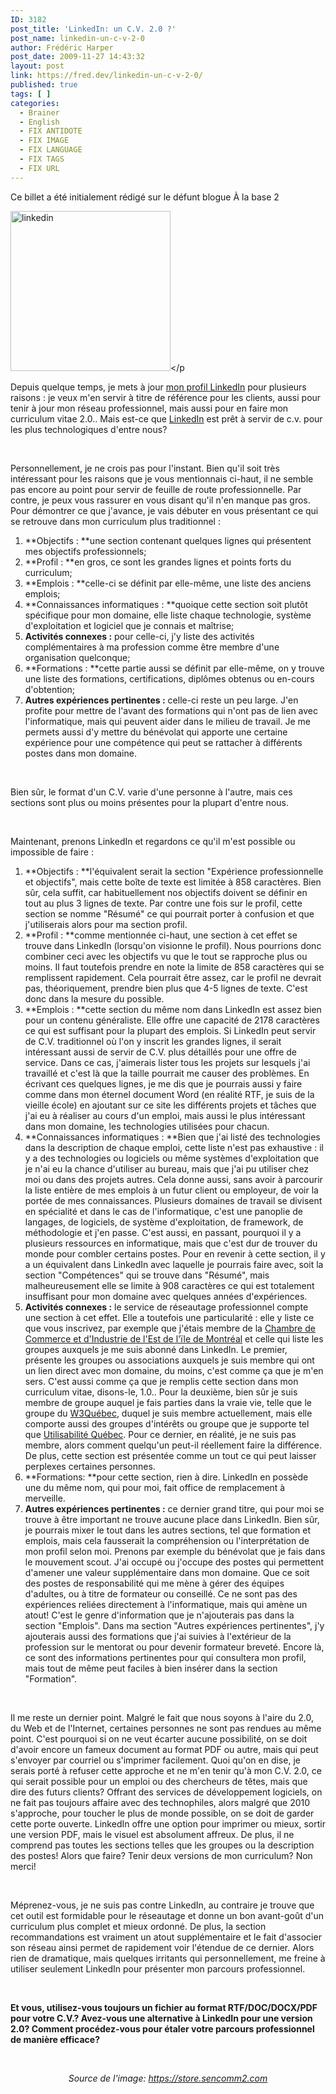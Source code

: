 ```yaml
---
ID: 3182
post_title: 'LinkedIn: un C.V. 2.0 ?'
post_name: linkedin-un-c-v-2-0
author: Frédéric Harper
post_date: 2009-11-27 14:43:32
layout: post
link: https://fred.dev/linkedin-un-c-v-2-0/
published: true
tags: [ ]
categories:
  - Brainer
  - English
  - FIX ANTIDOTE
  - FIX IMAGE
  - FIX LANGUAGE
  - FIX TAGS
  - FIX URL
---
```

<div id="deadblog">
  Ce billet a été initialement rédigé sur le défunt blogue À la base 2
</div>

<img title="linkedin" src="http://fred.dev/wp-content/uploads/2009/11/linkedin.jpg" alt="linkedin" width="256" height="256" /></p

Depuis quelque temps, je mets à jour [mon profil LinkedIn][1] pour plusieurs raisons : je veux m'en servir à titre de référence pour les clients, aussi pour tenir à jour mon réseau professionnel, mais aussi pour en faire mon curriculum vitae 2.0.. Mais est-ce que [LinkedIn][2] est prêt à servir de c.v. pour les plus technologiques d'entre nous?

<br class="spacer_" />

Personnellement, je ne crois pas pour l'instant. Bien qu'il soit très intéressant pour les raisons que je vous mentionnais ci-haut, il ne semble pas encore au point pour servir de feuille de route professionnelle. Par contre, je peux vous rassurer en vous disant qu'il n'en manque pas gros. Pour démontrer ce que j'avance, je vais débuter en vous présentant ce qui se retrouve dans mon curriculum plus traditionnel :

1.  **Objectifs : **une section contenant quelques lignes qui présentent mes objectifs professionnels;
2.  **Profil : **en gros, ce sont les grandes lignes et points forts du curriculum;
3.  **Emplois : **celle-ci se définit par elle-même, une liste des anciens emplois;
4.  **Connaissances informatiques : **quoique cette section soit plutôt spécifique pour mon domaine, elle liste chaque technologie, système d'exploitation et logiciel que je connais et maîtrise;
5.  **Activités connexes :** pour celle-ci, j'y liste des activités complémentaires à ma profession comme être membre d'une organisation quelconque;
6.  **Formations : **cette partie aussi se définit par elle-même, on y trouve une liste des formations, certifications, diplômes obtenus ou en-cours d'obtention;
7.  **Autres expériences pertinentes :** celle-ci reste un peu large. J'en profite pour mettre de l'avant des formations qui n'ont pas de lien avec l'informatique, mais qui peuvent aider dans le milieu de travail. Je me permets aussi d'y mettre du bénévolat qui apporte une certaine expérience pour une compétence qui peut se rattacher à différents postes dans mon domaine.

<br class="spacer_" />

Bien sûr, le format d'un C.V. varie d'une personne à l'autre, mais ces sections sont plus ou moins présentes pour la plupart d'entre nous.

<br class="spacer_" />

Maintenant, prenons LinkedIn et regardons ce qu'il m'est possible ou impossible de faire :

1.  **Objectifs : **l'équivalent serait la section "Expérience professionnelle et objectifs", mais cette boîte de texte est limitée à 858 caractères. Bien sûr, cela suffit, car habituellement nos objectifs doivent se définir en tout au plus 3 lignes de texte. Par contre une fois sur le profil, cette section se nomme "Résumé" ce qui pourrait porter à confusion et que j'utiliserais alors pour ma section profil.
2.  **Profil : **comme mentionnée ci-haut, une section à cet effet se trouve dans LinkedIn (lorsqu'on visionne le profil). Nous pourrions donc combiner ceci avec les objectifs vu que le tout se rapproche plus ou moins. Il faut toutefois prendre en note la limite de 858 caractères qui se remplissent rapidement. Cela pourrait être assez, car le profil ne devrait pas, théoriquement, prendre bien plus que 4-5 lignes de texte. C'est donc dans la mesure du possible.
3.  **Emplois : **cette section du même nom dans LinkedIn est assez bien pour un contenu généraliste. Elle offre une capacité de 2178 caractères ce qui est suffisant pour la plupart des emplois. Si LinkedIn peut servir de C.V. traditionnel où l'on y inscrit les grandes lignes, il serait intéressant aussi de servir de C.V. plus détaillés pour une offre de service. Dans ce cas, j'aimerais lister tous les projets sur lesquels j'ai travaillé et c'est là que la taille pourrait me causer des problèmes. En écrivant ces quelques lignes, je me dis que je pourrais aussi y faire comme dans mon éternel document Word (en réalité RTF, je suis de la vieille école) en ajoutant sur ce site les différents projets et tâches que j'ai eu à réaliser au cours d'un emploi, mais aussi le plus intéressant dans mon domaine, les technologies utilisées pour chacun.
4.  **Connaissances informatiques : **Bien que j'ai listé des technologies dans la description de chaque emploi, cette liste n'est pas exhaustive : il y a des technologies ou logiciels ou même systèmes d'exploitation que je n'ai eu la chance d'utiliser au bureau, mais que j'ai pu utiliser chez moi ou dans des projets autres. Cela donne aussi, sans avoir à parcourir la liste entière de mes emplois à un futur client ou employeur, de voir la portée de mes connaissances. Plusieurs domaines de travail se divisent en spécialité et dans le cas de l'informatique, c'est une panoplie de langages, de logiciels, de système d'exploitation, de framework, de méthodologie et j'en passe. C'est aussi, en passant, pourquoi il y a plusieurs ressources en informatique, mais que c'est dur de trouver du monde pour combler certains postes. Pour en revenir à cette section, il y a un équivalent dans LinkedIn avec laquelle je pourrais faire avec, soit la section "Compétences" qui se trouve dans "Résumé", mais malheureusement elle se limite à 908 caractères ce qui est totalement insuffisant pour mon domaine avec quelques années d'expériences.
5.  **Activités connexes :** le service de réseautage professionnel compte une section à cet effet. Elle a toutefois une particularité : elle y liste ce que vous inscrivez, par exemple que j'étais membre de la [Chambre de Commerce et d'Industrie de l'Est de l'ïle de Montréal][3] et celle qui liste les groupes auxquels je me suis abonné dans LinkedIn. Le premier, présente les groupes ou associations auxquels je suis membre qui ont un lien direct avec mon domaine, du moins, c'est comme ça que je m'en sers. C'est aussi comme ça que je remplis cette section dans mon curriculum vitae, disons-le, 1.0.. Pour la deuxième, bien sûr je suis membre de groupe auquel je fais parties dans la vraie vie, telle que le groupe du [W3Québec][4], duquel je suis membre actuellement, mais elle comporte aussi des groupes d'intérêts ou groupe que je supporte tel que [Utilisabilité Québec][5]. Pour ce dernier, en réalité, je ne suis pas membre, alors comment quelqu'un peut-il réellement faire la différence. De plus, cette section est présentée comme un tout ce qui peut laisser perplexes certaines personnes.
6.  **Formations: **pour cette section, rien à dire. LinkedIn en possède une du même nom, qui pour moi, fait office de remplacement à merveille.
7.  **Autres expériences pertinentes :** ce dernier grand titre, qui pour moi se trouve à être important ne trouve aucune place dans LinkedIn. Bien sûr, je pourrais mixer le tout dans les autres sections, tel que formation et emplois, mais cela fausserait la compréhension ou l'interprétation de mon profil selon moi. Prenons par exemple du bénévolat que je fais dans le mouvement scout. J'ai occupé ou j'occupe des postes qui permettent d'amener une valeur supplémentaire dans mon domaine. Que ce soit des postes de responsabilité qui me mène à gérer des équipes d'adultes, ou à titre de formateur ou conseillé. Ce ne sont pas des expériences reliées directement à l'informatique, mais qui amène un atout! C'est le genre d'information que je n'ajouterais pas dans la section "Emplois". Dans ma section "Autres expériences pertinentes", j'y ajouterais aussi des formations que j'ai suivies à l'extérieur de la profession sur le mentorat ou pour devenir formateur breveté. Encore là, ce sont des informations pertinentes pour qui consultera mon profil, mais tout de même peut faciles à bien insérer dans la section "Formation".

<br class="spacer_" />

Il me reste un dernier point. Malgré le fait que nous soyons à l'aire du 2.0, du Web et de l'Internet, certaines personnes ne sont pas rendues au même point. C'est pourquoi si on ne veut écarter aucune possibilité, on se doit d'avoir encore un fameux document au format PDF ou autre, mais qui peut s'envoyer par courriel ou s'imprimer facilement. Quoi qu'on en dise, je serais porté à refuser cette approche et ne m'en tenir qu'à mon C.V. 2.0, ce qui serait possible pour un emploi ou des chercheurs de têtes, mais que dire des futurs clients? Offrant des services de développement logiciels, on ne fait pas toujours affaire avec des technophiles, alors malgré que 2010 s'approche, pour toucher le plus de monde possible, on se doit de garder cette porte ouverte. LinkedIn offre une option pour imprimer ou mieux, sortir une version PDF, mais le visuel est absolument affreux. De plus, il ne comprend pas toutes les sections telles que les groupes ou la description des postes! Alors que faire? Tenir deux versions de mon curriculum? Non merci!

<br class="spacer_" />

Méprenez-vous, je ne suis pas contre LinkedIn, au contraire je trouve que cet outil est formidable pour le réseautage et donne un bon avant-goût d'un curriculum plus complet et mieux ordonné. De plus, la section recommandations est vraiment un atout supplémentaire et le fait d'associer son réseau ainsi permet de rapidement voir l'étendue de ce dernier. Alors rien de dramatique, mais quelques irritants qui personnellement, me freine à utiliser seulement LinkedIn pour présenter mon parcours professionnel.

<br class="spacer_" />

**Et vous, utilisez-vous toujours un fichier au format RTF/DOC/DOCX/PDF pour votre C.V.? Avez-vous une alternative à LinkedIn pour une version 2.0? Comment procédez-vous pour étaler votre parcours professionnel de manière efficace?**

<br class="spacer_" />

<p style="text-align:center">
  <em>Source de l'image: <a title="Site Web de l'image" href="https://store.sencomm2.com">https://store.sencomm2.com</a></em>
</p>

 [1]: https://www.linkedin.com/in/fredericharper/ "Mon profil LinkedIn"
 [2]: https://www.linkedin.com/ "LinkedIn"
 [3]: https://ccieim.com/ "Site Web de la Chambre de Commerce et d'Industrie de l'Est de l'ïle de Montréal"
 [4]: https://www.w3qc.org/ "W3Québec"
 [5]: https://www.utilisabilitequebec.org/ "Site Web de Utilisabilité Québec"